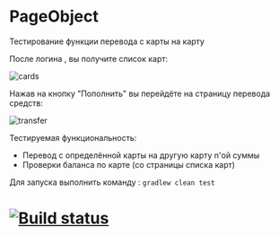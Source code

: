 # PageObject

Тестирование функции перевода с карты на карту

После логина , вы получите список карт:

![cards](https://user-images.githubusercontent.com/68289203/118332769-4ca7bf00-b513-11eb-8440-c8c98347ec3e.png)

Нажав на кнопку "Пополнить" вы перейдёте на страницу перевода средств:

![transfer](https://user-images.githubusercontent.com/68289203/118332867-6812ca00-b513-11eb-8f0f-eef6aadd8965.png)

Тестируемая функциональность:
* Перевод с определённой карты на другую карту n'ой суммы
* Проверки баланса по карте (со страницы списка карт)

Для запуска выполнить команду : ```gradlew clean test```


# [![Build status](https://ci.appveyor.com/api/projects/status/wtklm7qs1ruiromb?svg=true)](https://ci.appveyor.com/project/KlokovAleksey/pageobject)
